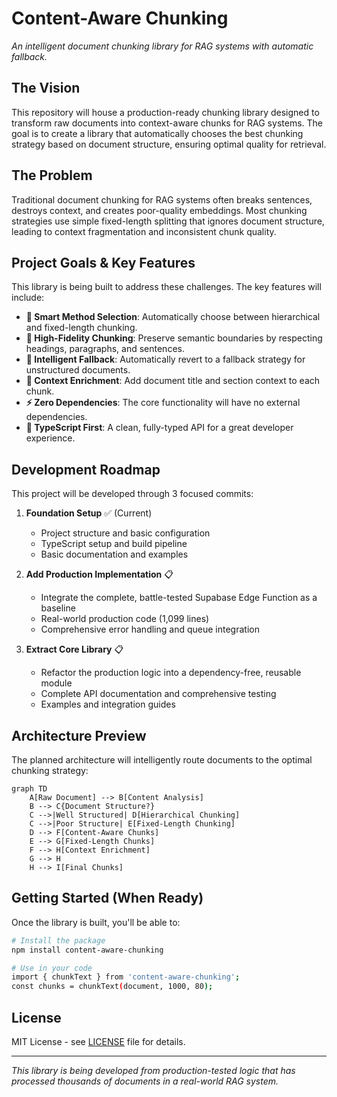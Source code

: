 # Content-Aware Chunking

*An intelligent document chunking library for RAG systems with automatic fallback.*

## The Vision

This repository will house a production-ready chunking library designed to transform raw documents into context-aware chunks for RAG systems. The goal is to create a library that automatically chooses the best chunking strategy based on document structure, ensuring optimal quality for retrieval.

## The Problem

Traditional document chunking for RAG systems often breaks sentences, destroys context, and creates poor-quality embeddings. Most chunking strategies use simple fixed-length splitting that ignores document structure, leading to context fragmentation and inconsistent chunk quality.

## Project Goals & Key Features

This library is being built to address these challenges. The key features will include:

- **🧠 Smart Method Selection**: Automatically choose between hierarchical and fixed-length chunking.
- **🎯 High-Fidelity Chunking**: Preserve semantic boundaries by respecting headings, paragraphs, and sentences.
- **🔄 Intelligent Fallback**: Automatically revert to a fallback strategy for unstructured documents.
- **📝 Context Enrichment**: Add document title and section context to each chunk.
- **⚡ Zero Dependencies**: The core functionality will have no external dependencies.
- **🔧 TypeScript First**: A clean, fully-typed API for a great developer experience.

## Development Roadmap

This project will be developed through 3 focused commits:

1. **Foundation Setup** ✅ (Current)
   - Project structure and basic configuration
   - TypeScript setup and build pipeline
   - Basic documentation and examples

2. **Add Production Implementation** 📋
   - Integrate the complete, battle-tested Supabase Edge Function as a baseline
   - Real-world production code (1,099 lines)
   - Comprehensive error handling and queue integration

3. **Extract Core Library** 📋
   - Refactor the production logic into a dependency-free, reusable module
   - Complete API documentation and comprehensive testing
   - Examples and integration guides

## Architecture Preview

The planned architecture will intelligently route documents to the optimal chunking strategy:

```mermaid
graph TD
    A[Raw Document] --> B[Content Analysis]
    B --> C{Document Structure?}
    C -->|Well Structured| D[Hierarchical Chunking]
    C -->|Poor Structure| E[Fixed-Length Chunking]
    D --> F[Content-Aware Chunks]
    E --> G[Fixed-Length Chunks]
    F --> H[Context Enrichment]
    G --> H
    H --> I[Final Chunks]
```

## Getting Started (When Ready)

Once the library is built, you'll be able to:

```bash
# Install the package
npm install content-aware-chunking

# Use in your code
import { chunkText } from 'content-aware-chunking';
const chunks = chunkText(document, 1000, 80);
```

## License

MIT License - see [LICENSE](LICENSE) file for details.

---

*This library is being developed from production-tested logic that has processed thousands of documents in a real-world RAG system.*